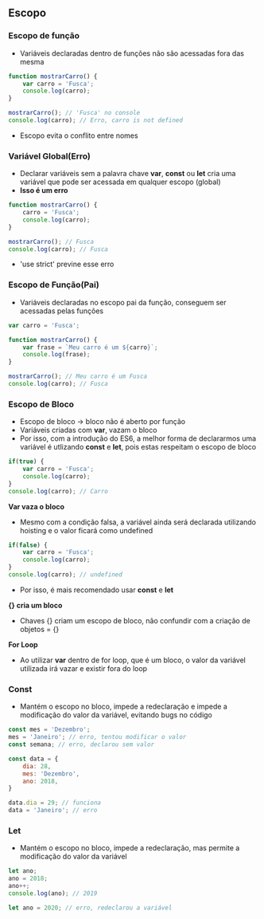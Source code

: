## Escopo
### Escopo de função
 - Variáveis declaradas dentro de funções não são acessadas fora das mesma
```javascript
function mostrarCarro() {
    var carro = 'Fusca';
    console.log(carro);
}

mostrarCarro(); // 'Fusca' no console
console.log(carro); // Erro, carro is not defined
```
 - Escopo evita o conflito entre nomes

### Variável Global(Erro)
 - Declarar variáveis sem a palavra chave **var**, **const** ou **let** cria uma variável
que pode ser acessada em qualquer escopo (global)
 -  **Isso é um erro**
```javascript
function mostrarCarro() {
    carro = 'Fusca';
    console.log(carro);
}

mostrarCarro(); // Fusca
console.log(carro); // Fusca
```
 - 'use strict' previne esse erro

### Escopo de Função(Pai)
 - Variáveis declaradas no escopo pai da função, conseguem ser acessadas pelas
funções
```javascript
var carro = 'Fusca';

function mostrarCarro() {
    var frase = `Meu carro é um ${carro}`;
    console.log(frase);
}

mostrarCarro(); // Meu carro é um Fusca
console.log(carro); // Fusca
```

### Escopo de Bloco
 - Escopo de bloco -> bloco não é aberto por função
 - Variáveis criadas com **var**, vazam o bloco
 - Por isso, com a introdução do ES6, a melhor forma de declararmos uma variável
é utlizando **const** e **let**, pois estas respeitam o escopo de bloco
```javascript
if(true) {
    var carro = 'Fusca';
    console.log(carro);
}
console.log(carro); // Carro
```

**Var vaza o bloco**
 - Mesmo com a condição falsa, a variável ainda será declarada utilizando hoisting
 e o valor ficará como undefined
```javascript
if(false) {
    var carro = 'Fusca';
    console.log(carro);
}
console.log(carro); // undefined
```
 - Por isso, é mais recomendado usar **const** e **let**

**{} cria um bloco**
 - Chaves {} criam um escopo de bloco, não confundir com a criação de objetos = {}

**For Loop**
 - Ao utilizar **var** dentro de for loop, que é um bloco, o valor da variável utilizada
irá vazar e existir fora do loop

### Const
 - Mantém o escopo no bloco, impede a redeclaração e impede a modificação do valor
da variável, evitando bugs no código
```javascript
const mes = 'Dezembro';
mes = 'Janeiro'; // erro, tentou modificar o valor
const semana; // erro, declarou sem valor

const data = {
    dia: 28,
    mes: 'Dezembro',    
    ano: 2018,
}

data.dia = 29; // funciona
data = 'Janeiro'; // erro
```

### Let
 - Mantém o escopo no bloco, impede a redeclaração, mas permite a modificação do
 valor da variável
```javascript
let ano;
ano = 2018;
ano++;
console.log(ano); // 2019

let ano = 2020; // erro, redeclarou a variável
```



